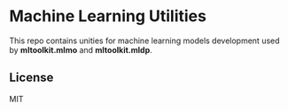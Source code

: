 # Machine Learning Utilities

This repo contains unities for machine learning models development used by **mltoolkit.mlmo** and **mltoolkit.mldp**.


## License ##

MIT